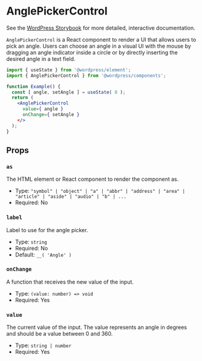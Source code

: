 <!-- This file is generated automatically and cannot be edited directly. -->

# AnglePickerControl


<p class="callout callout-info">See the <a href="https://wordpress.github.io/gutenberg/?path=/docs/components-anglepickercontrol--docs">WordPress Storybook</a> for more detailed, interactive documentation.</p>

`AnglePickerControl` is a React component to render a UI that allows users to
pick an angle. Users can choose an angle in a visual UI with the mouse by
dragging an angle indicator inside a circle or by directly inserting the
desired angle in a text field.

```jsx
import { useState } from '@wordpress/element';
import { AnglePickerControl } from '@wordpress/components';

function Example() {
  const [ angle, setAngle ] = useState( 0 );
  return (
    <AnglePickerControl
      value={ angle }
      onChange={ setAngle }
    </>
  );
}
```
## Props

### `as`

The HTML element or React component to render the component as.

 - Type: `"symbol" | "object" | "a" | "abbr" | "address" | "area" | "article" | "aside" | "audio" | "b" | ...`
 - Required: No

### `label`

Label to use for the angle picker.

 - Type: `string`
 - Required: No
 - Default: `__( 'Angle' )`

### `onChange`

A function that receives the new value of the input.

 - Type: `(value: number) => void`
 - Required: Yes

### `value`

The current value of the input. The value represents an angle in degrees
and should be a value between 0 and 360.

 - Type: `string | number`
 - Required: Yes
